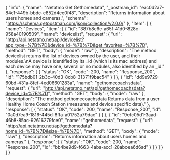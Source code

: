 {
  "info": {
    "name": "Netatmo Get Gethomedata",
    "_postman_id": "eac0d2a7-84c1-449b-bbdc-c852d4ee0f48",
    "description": "Returns information about users homes and cameras.",
    "schema": "https://schema.getpostman.com/json/collection/v2.0.0/"
  },
  "item": [
    {
      "name": "Devices",
      "item": [
        {
          "id": "387b8c6e-a65f-41d0-828c-958a40190509",
          "name": "devicelist",
          "request": {
            "url": "http://api.netatmo.net/api/devicelist?app_type=%7B%7D&device_id=%7B%7D&get_favorites=%7B%7D",
            "method": "GET",
            "body": {
              "mode": "raw"
            },
            "description": "The method devicelist returns the list of devices owned by the user, and their modules.\nA device is identified by its _id (which is its mac address) and each device may have one, several or no modules, also identified by an _id."
          },
          "response": [
            {
              "status": "OK",
              "code": 200,
              "name": "Response_200",
              "id": "175bdb01-2b3c-40d3-8cb8-31371f9bac54"
            }
          ]
        },
        {
          "id": "dd9e9729-60bd-431a-8fef-4ed06601283a",
          "name": "gethomecoachsdata",
          "request": {
            "url": "http://api.netatmo.net/api/gethomecoachsdata?device_id=%7B%7D",
            "method": "GET",
            "body": {
              "mode": "raw"
            },
            "description": "The method gethomecoachsdata Returns data from a user Healthy Home Coach Station (measures and device specific data)."
          },
          "response": [
            {
              "status": "OK",
              "code": 200,
              "name": "Response_200",
              "id": "0a0d7ea9-1816-445d-8ffa-a01752a79dac"
            }
          ]
        },
        {
          "id": "9cfc05d1-3aad-46b8-85ac-92616279fce0",
          "name": "gethomedata",
          "request": {
            "url": "http://api.netatmo.net/api/gethomedata?home_id=%7B%7D&size=%7B%7D",
            "method": "GET",
            "body": {
              "mode": "raw"
            },
            "description": "Returns information about users homes and cameras."
          },
          "response": [
            {
              "status": "OK",
              "code": 200,
              "name": "Response_200",
              "id": "bb4be9d9-f663-4aba-acc1-28abcea6d6ad"
            }
          ]
        }
      ]
    }
  ]
}